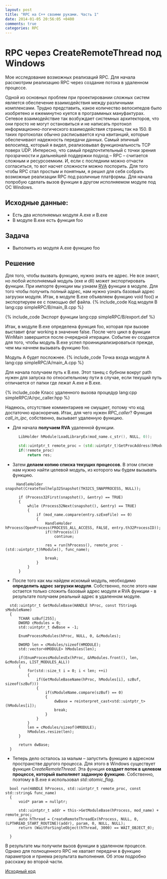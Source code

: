 ```yaml
---
layout: post
title: "RPC на C++ своими руками. Часть 1"
date: 2014-01-05 20:56:05 +0400
comments: true
categories: RPC
---
```

# RPC через CreateRemoteThread под Windows
Мое исследование возможных реализаций RPC. Для начала рассмотрим реализацию RPC через создание потока в удаленном процессе.
<!-- more -->
Одной из основных проблем при проектировании сложных систем является обеспечение взаимодействия между различными комплексами. Трудно представить, какое количество велосипедов было изобретено и ежеминутно куется в программных мануфактурах. Сетевое взаимодействие так возбуждает системных архитекторов, что они просто не могут остановиться и не написать протокол информационно-логического взаимодействия страниц так на 150. В таких протоколах обычно расписывается куча квитанций, которые обеспечивают надежность передачи данных. Самый эпичный велосипед, который я видел, реализовывал функциональность TCP поверх UDP.
Интересно, что самый предпочтительный с точки зрения прозрачности и дальнейшей поддержки подход  – RPC – считается сложным и ресурсоемким. И, если с последним можно отчасти согласиться, то вот насчет сложности можно поспорить. Для того чтобы RPC стал простым и понятным, я решил для себя собрать возможные реализации RPC под различные платформы. Для начала попробую сделать вызов функции в другом исполняемом модуле под ОС Windows.
## Исходные данные:
* Есть два исполняемых модуля A.exe и B.exe
* В модуле B.exe есть функция foo
## Задача
* Выполнить из модуля A.exe функцию foo
## Решение
Для того, чтобы вызвать функцию, нужно знать ее адрес. Не все знают, но любой исполняемый модуль (exe  и dll) может экспортировать функции. При импорте функции мы узнаем [RVA](http://wiki.xakep.ru/rva-adres.ashx) функции в модуле. Для того чтобы получить полный адрес, нам нужно узнать базовый адрес загрузки модуля. Итак, в модуле B.exe объявляем функцию void foo() и экспортируем ее с помощью def файла.
{% include_code Код модуля B lang:cpp simpleRPC/B/main_B.cpp %}

{% include_code Экспорт функции lang:cpp simpleRPC/B/export.def %}

Итак, в модуле B.exe определена функция foo, которая при вызове выставит флаг working в значение false. После чего цикл в функции WinMain завершится после очередной итерации. Событие ev создается для того, чтобы модуль B.exe успел проинициализироваться прежде, чем мы начнем вызывать функцию foo.

Модуль A будет посложнее.
{% include_code Точка входа модуля A lang:cpp simpleRPC/A/main_A.cpp %}

Для начала получаем путь к B.exe. Этот танец с бубном вокруг path нужен для запуска по относительному пути в случае, если текущий путь отличается от папки где лежат A.exe и B.exe. 

{% include_code Класс удаленного вызова процедур lang:cpp simpleRPC/A/rpc_caller.hpp %}

Надеюсь, отсутствие комментариев не смущает, потому что код достаточно красноречив.
Итак, для чего нужен *RPC_caller*?
Функция *call_in_ipc*, собственно, вызывает удаленную функцию.

* Для начала **получаем RVA** удаленной функции. 
```cpp
      LibHolder hModule(LoadLibraryEx(mod_name.c_str(), NULL, 0));
      
      std::uintptr_t remote_proc = (std::uintptr_t)GetProcAddress(hModule(), func_name.c_str());
      if(!remote_proc)
          return res;
```

* Затем **делаем копию списка текущих процессов**. В этом списке нам нужно найти целевой модуль, из которого мы будем вызывать функцию.
```
     HandleHolder snapshot(CreateToolhelp32Snapshot(TH32CS_SNAPPROCESS, NULL));

      if (Process32First(snapshot(), &entry) == TRUE)
      {
          while (Process32Next(snapshot(), &entry) == TRUE)
          {
              if (mod_name.compare(entry.szExeFile) == 0)
              {
                  HandleHolder hProcess(OpenProcess(PROCESS_ALL_ACCESS, FALSE, entry.th32ProcessID));
                  if(!hProcess())
                      continue;

                  res = run(hProcess(), remote_proc - (std::uintptr_t)hModule(), func_name);

                  break;
              }
          }
      }
``` 

* После того как мы найдем искомый модуль, необходимо **определить адрес загрузки модуля**. Собственно, после этого нам остается только сложить базовый адрес модуля и RVA функции - в результате получаем реальный адрес в удаленном модуле. 
```
  std::uintptr_t GetModuleBase(HANDLE hProc, const TString& sModuleName)
  {
      TCHAR szBuf[255];
      DWORD cModules = 0;
      std::uintptr_t dwBase = -1;

      EnumProcessModules(hProc, NULL, 0, &cModules);
      
      DWORD len = cModules/sizeof(HMODULE);
      std::vector<HMODULE> hModules(len);

      if(EnumProcessModulesEx(hProc, &hModules.front(), len, &cModules, LIST_MODULES_ALL))
      {
          for(std::size_t i = 0; i < len; ++i)
          {
              if(GetModuleBaseName(hProc, hModules[i], szBuf, sizeof(szBuf)))
              {
                  if(sModuleName.compare(szBuf) == 0)
                  {
                      dwBase = reinterpret_cast<std::uintptr_t>(hModules[i]);
                      break;
                  }
              }
          }
          len = cModules/sizeof(HMODULE);
          hModules.resize(len);
      }

      return dwBase;
  }
```
* Теперь дело осталось за малым – запустить функцию в адресном пространстве другого процесса. Для этого в Windows существует функция *CreateRemoteThread*. Эта функция **создает поток в целевом процессе, который выполняет заданную функцию**. Собственно, поэтому в B.exe я использовал *std::atomic_flag*.
```
  bool run(HANDLE hProcess, std::uintptr_t remote_proc, const std::string& func_name)
  {
      void* param = nullptr;

      std::uintptr_t addr = this->GetModuleBase(hProcess, mod_name) + remote_proc;
      auto hThread = CreateRemoteThreadEx(hProcess, NULL, 0, (LPTHREAD_START_ROUTINE)(addr), param, 0, NULL, NULL);
      return (WaitForSingleObject(hThread, 3000) == WAIT_OBJECT_0);

  }
```
В результате мы получили вызов функции в удаленном процессе. Однако для полноценного RPC не хватает передачи в функцию параметров и приема результата выполнения. Об этом подробно расскажу во второй части.

[Исходный код]({{site.root}}/downloads/simpleRPC.zip)
